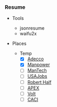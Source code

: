 ### Resume

* Tools 
    - jsonresume
    - waifu2x

* Places 
    - Temp
        + [x] [Adecco](https://www.adeccousa.com)
        + [x] [Manpower](https://www.manpower.com)
        + [ ] [ManTech](http://www.mantech.com/Pages/Home.aspx)
        + [ ] [USAJobs](https://www.usajobs.gov)
        + [ ] [Robert Half](https://www.roberthalf.com/work-with-us/our-services/technology)
        + [ ] [APEX](https://www.apexsystems.com/Pages/default.aspx)
        + [ ] [Volt](http://staffing.volt.com)
        + [ ] [CACI](http://www.caci.com)
